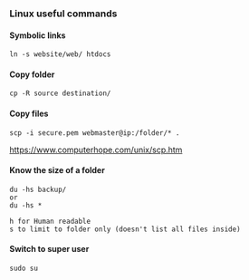 ### Linux useful commands

#### Symbolic links
````
ln -s website/web/ htdocs
````

#### Copy folder
````
cp -R source destination/
````

#### Copy files
````
scp -i secure.pem webmaster@ip:/folder/* .
````

https://www.computerhope.com/unix/scp.htm


#### Know the size of a folder

````
du -hs backup/
or
du -hs *

h for Human readable
s to limit to folder only (doesn't list all files inside)
````


#### Switch to super user

````
sudo su
````